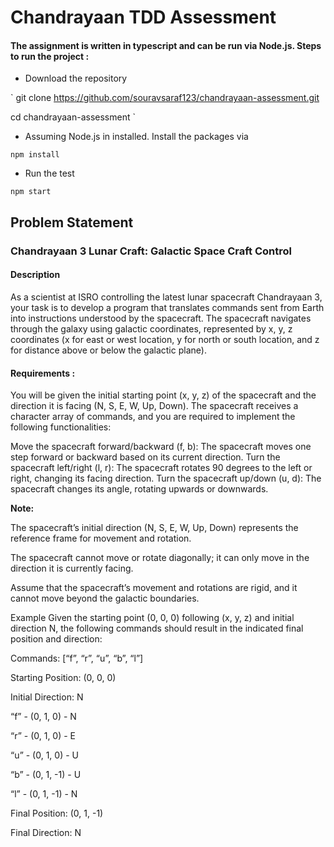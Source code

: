 # Chandrayaan TDD Assessment

#### The assignment is written in typescript and can be run via Node.js. Steps to run the project : 

- Download the repository 

`
git clone https://github.com/souravsaraf123/chandrayaan-assessment.git

cd chandrayaan-assessment
`

- Assuming Node.js in installed. Install the packages via 

`
npm install
`

- Run the test 

`
npm start
`

## Problem Statement
### Chandrayaan 3 Lunar Craft: Galactic Space Craft Control

#### Description
As a scientist at ISRO controlling the latest lunar spacecraft Chandrayaan 3, your task is to develop a program that translates commands sent from Earth into instructions understood by the spacecraft. The spacecraft navigates through the galaxy using galactic coordinates, represented by x, y, z coordinates (x for east or west location, y for north or south location, and z for distance above or below the galactic plane).

#### Requirements : 

You will be given the initial starting point (x, y, z) of the spacecraft and the direction it is facing (N, S, E, W, Up, Down). The spacecraft receives a character array of commands, and you are required to implement the following functionalities:

Move the spacecraft forward/backward (f, b): The spacecraft moves one step forward or backward based on its current direction.
Turn the spacecraft left/right (l, r): The spacecraft rotates 90 degrees to the left or right, changing its facing direction.
Turn the spacecraft up/down (u, d): The spacecraft changes its angle, rotating upwards or downwards.

<b>Note:</b>

The spacecraft’s initial direction (N, S, E, W, Up, Down) represents the reference frame for movement and rotation.

The spacecraft cannot move or rotate diagonally; it can only move in the direction it is currently facing.

Assume that the spacecraft’s movement and rotations are rigid, and it cannot move beyond the galactic boundaries.

Example
Given the starting point (0, 0, 0) following (x, y, z) and initial direction N, the following commands should result in the indicated final position and direction:

Commands: [“f”, “r”, “u”, “b”, “l”]

Starting Position: (0, 0, 0)

Initial Direction: N

“f” - (0, 1, 0) - N

“r” - (0, 1, 0) - E

“u” - (0, 1, 0) - U

“b” - (0, 1, -1) - U

“l” - (0, 1, -1) - N

Final Position: (0, 1, -1)

Final Direction: N